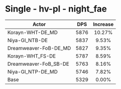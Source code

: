 # Single - hv-pl - night_fae
| Actor | DPS | Increase |
|---|:---:|:---:|
|Korayn-WHT-DE_MD|5876|10.27%|
|Niya-GI_NTB-DE|5837|9.53%|
|Dreamweaver-FoB-DE_MD|5827|9.35%|
|Korayn-WHT_FS-DE|5787|8.59%|
|Dreamweaver-FoB_SB-DE|5763|8.16%|
|Niya-GI_NTP-DE_MD|5746|7.82%|
|Base|5329|0.00%|
